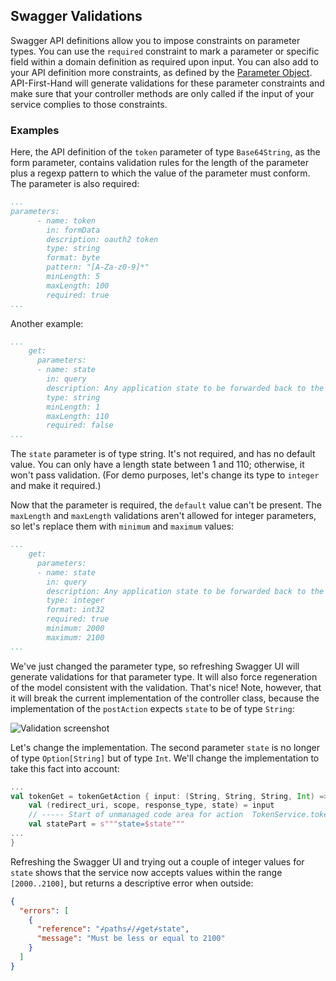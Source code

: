 ## Swagger Validations

Swagger API definitions allow you to impose constraints on parameter types. You can use the `required` constraint to mark a parameter or specific field within a domain definition as required upon input. You can also add to your API definition more constraints, as defined by the [Parameter Object](https://github.com/swagger-api/swagger-spec/blob/master/versions/2.0.md#parameterObject). API-First-Hand will generate validations for these parameter constraints and make sure that your controller methods are only called if the input of your service complies to those constraints.

### Examples
Here, the API definition of the `token` parameter of type `Base64String`, as the form parameter, contains validation rules for the length of the parameter plus a regexp pattern to which the value of the parameter must conform. The parameter is also required:

```yaml
...
parameters:
      - name: token
        in: formData
        description: oauth2 token
        type: string
        format: byte
        pattern: "[A-Za-z0-9]*"
        minLength: 5
        maxLength: 100
        required: true
...
```

Another example:

```yaml
...
    get:
      parameters:
      - name: state
        in: query
        description: Any application state to be forwarded back to the frontend
        type: string
        minLength: 1
        maxLength: 110
        required: false
...
```

The `state` parameter is of type string. It's not required, and has no default value. You can only have a length state between 1 and 110; otherwise, it won't pass validation. (For demo purposes, let's change its type to `integer` and make it required.) 

Now that the parameter is required, the `default` value can't be present. The `maxLength` and `maxLength` validations 
aren't allowed for integer parameters, so let's replace them with `minimum` and `maximum` values:
    
```yaml
...
    get:
      parameters:
      - name: state
        in: query
        description: Any application state to be forwarded back to the frontend
        type: integer
        format: int32
        required: true
        minimum: 2000
        maximum: 2100      
...
```    

We've just changed the parameter type, so refreshing Swagger UI will generate validations for that parameter type. It will also force regeneration of the model consistent with the validation. That's nice! Note, however, that it will break the current implementation of the controller class, because the implementation of the `postAction` expects `state` to be of type `String`:

![Validation screenshot](/docs/validations-01.png)

Let's change the implementation. The second parameter `state` is no longer of type `Option[String]` but of type `Int`. We'll change the implementation to take this fact into account:

```scala
...
val tokenGet = tokenGetAction { input: (String, String, String, Int) =>
    val (redirect_uri, scope, response_type, state) = input
    // ----- Start of unmanaged code area for action  TokenService.tokenGet
    val statePart = s"""state=$state"""
...
}
```

Refreshing the Swagger UI and trying out a couple of integer values for `state` shows that the service now accepts values within the range `[2000..2100]`, but returns a descriptive error when outside:

```json
{
  "errors": [
    {
      "reference": "⌿paths⌿/⌿get⌿state",
      "message": "Must be less or equal to 2100"
    }
  ]
}
```
